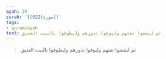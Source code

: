 ```yaml
---
ayah: 29
surah: '[[022|سورة]]'
tags:
- quran/ayah
text: ثم ليقضوا تفثهم وليوفوا نذورهم وليطوفوا بالبيت العتيق
---
```

> ثم ليقضوا تفثهم وليوفوا نذورهم وليطوفوا بالبيت العتيق
